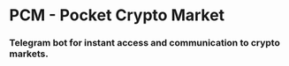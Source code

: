 # PCM - Pocket Crypto Market

### Telegram bot for instant access and communication to crypto markets.